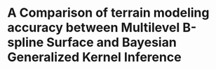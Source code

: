 # A Comparison of terrain modeling accuracy between Multilevel B-spline Surface and Bayesian Generalized Kernel Inference
